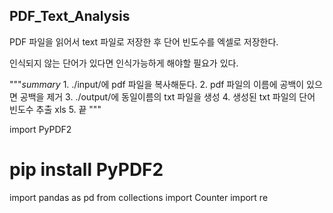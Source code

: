 
## PDF_Text_Analysis

PDF 파일을 읽어서 text 파일로 저장한 후  단어 빈도수를 엑셀로 저장한다. 

인식되지 않는 단어가 있다면 인식가능하게 해야할 필요가 있다. 

"""_summary_
    1. ./input/에 pdf 파일을 복사해둔다. 
    2. pdf 파일의 이름에 공백이 있으면 공백을 제거
    3. ./output/에 동일이름의 txt 파일을 생성
    4. 생성된 txt 파일의 단어 빈도수 추출 xls 
    5. 끝
"""

import PyPDF2
# pip install PyPDF2

import pandas as pd
from collections import Counter
import re


